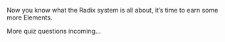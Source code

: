 Now you know what the Radix system is all about, it’s time to earn some more Elements.

More quiz questions incoming...
